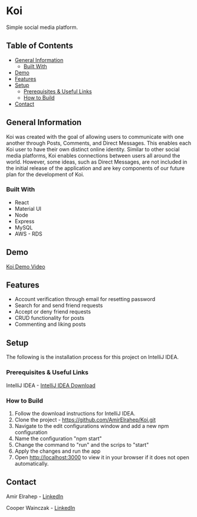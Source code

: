 # Koi

Simple social media platform.

## Table of Contents

* [General Information](#general-information)
    * [Built With](#built-with)
* [Demo](#demo)
* [Features](#features)
* [Setup](#setup)
    * [Prerequisites & Useful Links](#prerequisites--useful-links)
    * [How to Build](#how-to-build)
* [Contact](#contact)

## General Information

Koi was created with the goal of allowing users to communicate with one another through Posts, Comments, and Direct
Messages. This enables each Koi user to have their own distinct online identity. Similar to other social media
platforms, Koi enables connections between users all around the world. However, some ideas, such as Direct Messages,
are not included in the initial release of the application and are key components of our future plan for the
development of Koi.

### Built With

* React
* Material UI
* Node
* Express
* MySQL
* AWS - RDS

## Demo

[Koi Demo Video](https://youtu.be/O8nMrVX6wjo)

## Features

* Account verification through email for resetting password
* Search for and send friend requests
* Accept or deny friend requests
* CRUD functionality for posts
* Commenting and liking posts

## Setup

The following is the installation process for this project on IntelliJ IDEA.

### Prerequisites & Useful Links

IntelliJ IDEA - [IntelliJ IDEA Download](https://www.jetbrains.com/idea/)

### How to Build

1. Follow the download instructions for IntelliJ IDEA.
2. Clone the project - https://github.com/AmirElrahep/Koi.git
3. Navigate to the edit configurations window and add a new npm configuration
4. Name the configuration "npm start"
5. Change the command to "run" and the scrips to "start"
6. Apply the changes and run the app
7. Open [http://localhost:3000](http://localhost:3000) to view it in your browser if it does not open automatically.

## Contact

Amir Elrahep - [LinkedIn](https://www.linkedin.com/in/amir-elrahep/)

Cooper Wainczak - [LinkedIn](https://www.linkedin.com/in/cooperwainczak/)
